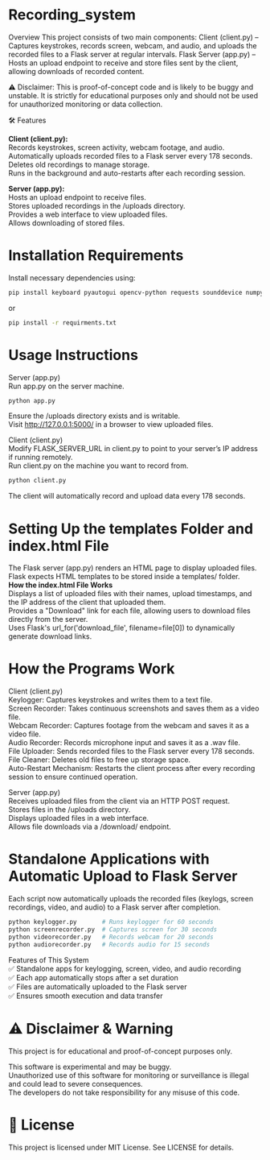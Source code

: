 # Recording_system
Overview This project consists of two main components:  Client (client.py) – Captures keystrokes, records screen, webcam, and audio, and uploads the recorded files to a Flask server at regular intervals. Flask Server (app.py) – Hosts an upload endpoint to receive and store files sent by the client, allowing downloads of recorded content.<br>


⚠ Disclaimer: This is proof-of-concept code and is likely to be buggy and unstable. It is strictly for educational purposes only and should not be used for unauthorized monitoring or data collection.

🛠 Features<br>

<b>Client (client.py):</b><br>
Records keystrokes, screen activity, webcam footage, and audio.<br>
Automatically uploads recorded files to a Flask server every 178 seconds.<br>
Deletes old recordings to manage storage.<br>
Runs in the background and auto-restarts after each recording session.<br>

<b>Server (app.py):</b><br>
Hosts an upload endpoint to receive files.<br>
Stores uploaded recordings in the /uploads directory.<br>
Provides a web interface to view uploaded files.<br>
Allows downloading of stored files.<br>

# Installation Requirements
Install necessary dependencies using:

```bash
pip install keyboard pyautogui opencv-python requests sounddevice numpy wave

```
or

```bash
pip install -r requirments.txt

```

# Usage Instructions

Server (app.py)<br>
Run app.py on the server machine.<br>
```bash
python app.py

```
Ensure the /uploads directory exists and is writable.<br>
Visit http://127.0.0.1:5000/ in a browser to view uploaded files.<br>

Client (client.py)<br>
Modify FLASK_SERVER_URL in client.py to point to your server’s IP address if running remotely.<br>
Run client.py on the machine you want to record from.<br>
```bash
python client.py

```
The client will automatically record and upload data every 178 seconds.<br>


# Setting Up the templates Folder and index.html File<br>
The Flask server (app.py) renders an HTML page to display uploaded files. Flask expects HTML templates to be stored inside a templates/ folder.<br>
<b>How the index.html File Works</b><br>
Displays a list of uploaded files with their names, upload timestamps, and the IP address of the client that uploaded them.<br>
Provides a "Download" link for each file, allowing users to download files directly from the server.<br>
Uses Flask's url_for('download_file', filename=file[0]) to dynamically generate download links.<br>
# How the Programs Work<br>
Client (client.py)<br>
Keylogger: Captures keystrokes and writes them to a text file.<br>
Screen Recorder: Takes continuous screenshots and saves them as a video file.<br>
Webcam Recorder: Captures footage from the webcam and saves it as a video file.<br>
Audio Recorder: Records microphone input and saves it as a .wav file.<br>
File Uploader: Sends recorded files to the Flask server every 178 seconds.<br>
File Cleaner: Deletes old files to free up storage space.<br>
Auto-Restart Mechanism: Restarts the client process after every recording session to ensure continued operation.<br>

Server (app.py)<br>
Receives uploaded files from the client via an HTTP POST request.<br>
Stores files in the /uploads directory.<br>
Displays uploaded files in a web interface.<br>
Allows file downloads via a /download/<filename> endpoint.<br>

# Standalone Applications with Automatic Upload to Flask Server
Each script now automatically uploads the recorded files (keylogs, screen recordings, video, and audio)
to a Flask server after completion.
```bash
python keylogger.py       # Runs keylogger for 60 seconds
python screenrecorder.py  # Captures screen for 30 seconds
python videorecorder.py   # Records webcam for 20 seconds
python audiorecorder.py   # Records audio for 15 seconds

```
Features of This System<br>
✅ Standalone apps for keylogging, screen, video, and audio recording<br>
✅ Each app automatically stops after a set duration<br>
✅ Files are automatically uploaded to the Flask server<br>
✅ Ensures smooth execution and data transfer<br>

# ⚠ Disclaimer & Warning<br>
This project is for educational and proof-of-concept purposes only.<br>

This software is experimental and may be buggy.<br>
Unauthorized use of this software for monitoring or surveillance is illegal and could lead to severe consequences.<br>
The developers do not take responsibility for any misuse of this code.<br>

# 📜 License<br>
This project is licensed under MIT License. See LICENSE for details.
